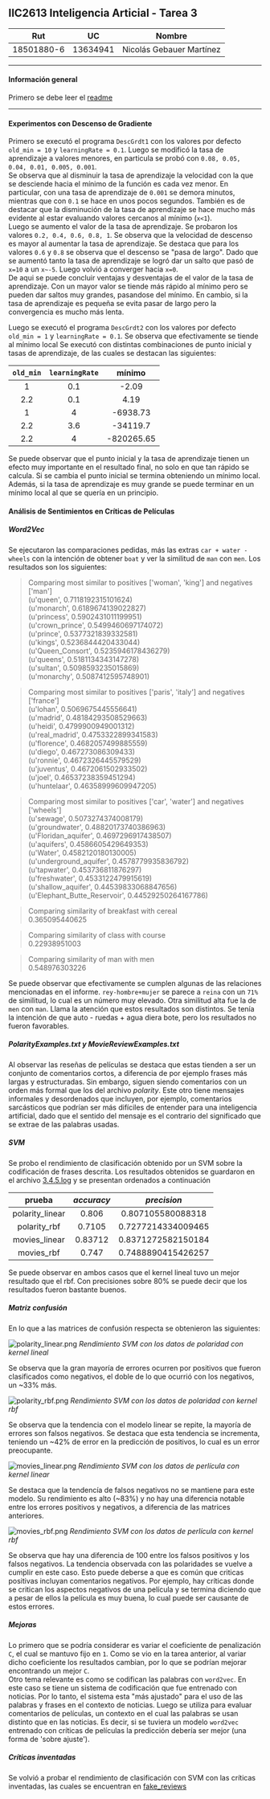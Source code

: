 ## IIC2613 Inteligencia Articial - Tarea 3

| Rut | UC | Nombre |
|:---:|:--:|:------:|
| 18501880-6 | 13634941 | Nicolás Gebauer Martínez

***

#### Información general

Primero se debe leer el [readme](readme.txt)

***

#### Experimentos con Descenso de Gradiente

Primero se executó el programa `DescGrdt1` con los valores por defecto `old_min = 10` y `learningRate = 0.1`. Luego se modificó la tasa de aprendizaje a valores menores, en particula se probó con `0.08, 0.05, 0.04, 0.01, 0.005, 0.001`.  
Se observa que al disminuir la tasa de aprendizaje la velocidad con la que se desciende hacia el mínimo de la función es cada vez menor. En particular, con una tasa de aprendizaje de `0.001` se demora minutos, mientras que con `0.1` se hace en unos pocos segundos. También es de destacar que la disminución de la tasa de aprendizaje se hace mucho más evidente al estar evaluando valores cercanos al mínimo (`x<1`).  
Luego se aumento el valor de la tasa de aprendizaje. Se probaron los valores `0.2, 0.4, 0.6, 0.8, 1`. Se observa que la velocidad de descenso es mayor al aumentar la tasa de aprendizaje. Se destaca que para los valores `0.6` y `0.8` se observa que el descenso se "pasa de largo". Dado que se aumentó tanto la tasa de aprendizaje se logró dar un salto que pasó de `x=10` a un `x~-5`. Luego volvió a converger hacia `x=0`.  
De aqui se puede concluir ventajas y desventajas de el valor de la tasa de aprendizaje. Con un mayor valor se tiende más rápido al mínimo pero se pueden dar saltos muy grandes, pasandose del mínimo. En cambio, si la tasa de aprendizaje es pequeña se evita pasar de largo pero la convergencia es mucho más lenta.

Luego se executó el programa `DescGrdt2` con los valores por defecto `old_min = 1` y `learningRate = 0.1`. Se observa que efectivamente se tiende al mínimo local
Se executó con distintas combinaciones de punto inicial y tasas de aprendizaje, de las cuales se destacan las siguientes:

|`old_min`|`learningRate`|mínimo|
|:-:|:-:|:-:|
|1|0.1|-2.09|
|2.2|0.1|4.19|
|1|4|-6938.73|
|2.2|3.6|-34119.7|
|2.2|4|-820265.65|

Se puede observar que el punto inicial y la tasa de aprendizaje tienen un efecto muy importante en el resultado final, no solo en que tan rápido se calcula. Si se cambia el punto inicial se termina obteniendo un mínimo local. Además, si la tasa de aprendizaje es muy grande se puede terminar en un mínimo local al que se quería en un principio.

#### Análisis de Sentimientos en Críticas de Películas

##### Word2Vec

Se ejecutaron las comparaciones pedidas, más las extras `car + water - wheels` con la intención de obtener `boat` y ver la similitud de `man` con `men`. Los resultados son los siguientes:

> Comparing most similar to positives ['woman', 'king'] and negatives ['man']  
(u'queen', 0.7118192315101624)  
(u'monarch', 0.6189674139022827)  
(u'princess', 0.5902431011199951)  
(u'crown_prince', 0.5499460697174072)  
(u'prince', 0.5377321839332581)  
(u'kings', 0.5236844420433044)  
(u'Queen_Consort', 0.5235946178436279)  
(u'queens', 0.5181134343147278)  
(u'sultan', 0.5098593235015869)  
(u'monarchy', 0.5087412595748901)  

> Comparing most similar to positives ['paris', 'italy'] and negatives ['france']  
(u'lohan', 0.5069675445556641)  
(u'madrid', 0.48184293508529663)  
(u'heidi', 0.4799900949001312)  
(u'real_madrid', 0.4753322899341583)  
(u'florence', 0.4682057499885559)  
(u'diego', 0.467273086309433)  
(u'ronnie', 0.4672326445579529)  
(u'juventus', 0.4672061502933502)  
(u'joel', 0.46537238359451294)  
(u'huntelaar', 0.46358999609947205)  

> Comparing most similar to positives ['car', 'water'] and negatives ['wheels']  
(u'sewage', 0.5073274374008179)  
(u'groundwater', 0.48820173740386963)  
(u'Floridan_aquifer', 0.4697296917438507)  
(u'aquifers', 0.4586605429649353)  
(u'Water', 0.4582120180130005)  
(u'underground_aquifer', 0.4578779935836792)  
(u'tapwater', 0.453736811876297)  
(u'freshwater', 0.4533122479915619)  
(u'shallow_aquifer', 0.44539833068847656)  
(u'Elephant_Butte_Reservoir', 0.44529250264167786)  

> Comparing similarity of breakfast with cereal  
0.365095440625  

> Comparing similarity of class with course  
0.22938951003  

> Comparing similarity of man with men  
0.548976303226  

Se puede observar que efectivamente se cumplen algunas de las relaciones mencionadas en el informe. `rey-hombre+mujer` se parece a `reina` con un `71%` de similitud, lo cual es un número muy elevado. Otra similitud alta fue la de `men` con `man`. Llama la atención que estos resultados son distintos. Se tenía la intención de que auto - ruedas + agua diera bote, pero los resultados no fueron favorables.

##### PolarityExamples.txt y MovieReviewExamples.txt

Al observar las reseñas de películas se destaca que estas tienden a ser un conjunto de comentarios cortos, a diferencia de por ejemplo frases más largas y estructuradas. Sin embargo, siguen siendo comentarios con un orden más formal que los del archivo _polarity_. Este otro tiene mensajes informales y desordenados que incluyen, por ejemplo, comentarios sarcásticos que podrían ser más difíciles de entender para una inteligencia artificial, dado que el sentido del mensaje es el contrario del significado que se extrae de las palabras usadas.

##### SVM

Se probo el rendimiento de clasificación obtenido por un SVM sobre la codificación de frases descrita. Los resultados obtenidos se guardaron en el archivo [3.4.5.log](./3.4.5.log) y se presentan ordenados a continuación

|prueba|_accuracy_|_precision_|
|:-:|:-:|:-:|
|polarity_linear|0.806|0.807105580088318|
|polarity_rbf|0.7105|0.7277214334009465|
|movies_linear|0.83712|0.8371272582150184|
|movies_rbf|0.747|0.7488890415426257|

Se puede observar en ambos casos que el kernel lineal tuvo un mejor resultado que el rbf. Con precisiones sobre 80% se puede decir que los resultados fueron bastante buenos.


##### Matriz confusión

En lo que a las matrices de confusión respecta se obtenieron las siguientes:

![polarity_linear.png](polarity_linear.png)
_Rendimiento SVM con los datos de polaridad con kernel lineal_

Se observa que la gran mayoría de errores ocurren por positivos que fueron clasificados como negativos, el doble de lo que ocurrió con los negativos, un ~33% más.

![polarity_rbf.png](polarity_rbf.png)
_Rendimiento SVM con los datos de polaridad con kernel rbf_

Se observa que la tendencia con el modelo linear se repite, la mayoría de errores son falsos negativos. Se destaca que esta tendencia se incrementa, teniendo un ~42% de error en la predicción de positivos, lo cual es un error preocupante.

![movies_linear.png](movies_linear.png)
_Rendimiento SVM con los datos de perlícula con kernel linear_

Se destaca que la tendencía de falsos negativos no se mantiene para este modelo. Su rendimiento es alto (~83%) y no hay una diferencia notable entre los errores positivos y negativos, a diferencia de las matrices anteriores.

![movies_rbf.png](movies_rbf.png)
_Rendimiento SVM con los datos de perlícula con kernel rbf_

Se observa que hay una diferencia de 100 entre los falsos positivos y los falsos negativos. La tendencia observada con las polaridades se vuelve a cumplir en este caso. Esto puede deberse a que es común que criticas positivas incluyan comentarios negativos. Por ejemplo, hay críticas donde se critican los aspectos negativos de una película y se termina diciendo que a pesar de ellos la película es muy buena, lo cual puede ser causante de estos errores.

##### Mejoras

Lo primero que se podría considerar es variar el coeficiente de penalización `C`, el cual se mantuvo fijo en `1`. Como se vio en la tarea anterior, al variar dicho coeficiente los resultados cambian, por lo que se podrían mejorar encontrando un mejor `C`.  
Otro tema relevante es como se codifican las palabras con `word2vec`. En este caso se tiene un sistema de codificación que fue entrenado con noticias. Por lo tanto, el sistema esta "más ajustado" para el uso de las palabras y frases en el contexto de noticias. Luego se utiliza para evaluar comentarios de películas, un contexto en el cual las palabras se usan distinto que en las noticias. Es decir, si se tuviera un modelo `word2vec` entrenado con críticas de películas la predicción debería ser mejor (una forma de 'sobre ajuste').

##### Críticas inventadas

Se volvió a probar el rendimiento de clasificación con SVM con las críticas inventadas, las cuales se encuentran en [fake_reviews](./fake_reviews) 
